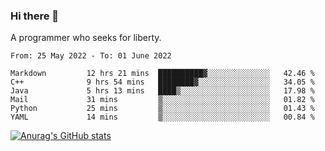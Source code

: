 ### Hi there 👋

<!--
**shejialuo/shejialuo** is a ✨ _special_ ✨ repository because its `README.md` (this file) appears on your GitHub profile.

Here are some ideas to get you started:

- 🔭 I’m currently working on ...
- 🌱 I’m currently learning ...
- 👯 I’m looking to collaborate on ...
- 🤔 I’m looking for help with ...
- 💬 Ask me about ...
- 📫 How to reach me: ...
- 😄 Pronouns: ...
- ⚡ Fun fact: ...
-->

A programmer who seeks for liberty.

<!--START_SECTION:waka-->

```text
From: 25 May 2022 - To: 01 June 2022

Markdown         12 hrs 21 mins  ██████████▓░░░░░░░░░░░░░░   42.46 %
C++              9 hrs 54 mins   ████████▓░░░░░░░░░░░░░░░░   34.05 %
Java             5 hrs 13 mins   ████▒░░░░░░░░░░░░░░░░░░░░   17.98 %
Mail             31 mins         ▒░░░░░░░░░░░░░░░░░░░░░░░░   01.82 %
Python           25 mins         ▒░░░░░░░░░░░░░░░░░░░░░░░░   01.43 %
YAML             14 mins         ▒░░░░░░░░░░░░░░░░░░░░░░░░   00.84 %
```

<!--END_SECTION:waka-->

[![Anurag's GitHub stats](https://github-readme-stats.vercel.app/api?username=shejialuo&show_icons=true&theme=dracula)](https://github.com/anuraghazra/github-readme-stats)
